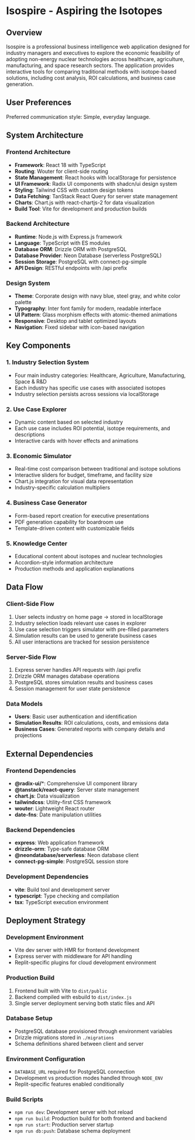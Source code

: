# Isospire - Aspiring the Isotopes

## Overview

Isospire is a professional business intelligence web application designed for industry managers and executives to explore the economic feasibility of adopting non-energy nuclear technologies across healthcare, agriculture, manufacturing, and space research sectors. The application provides interactive tools for comparing traditional methods with isotope-based solutions, including cost analysis, ROI calculations, and business case generation.

## User Preferences

Preferred communication style: Simple, everyday language.

## System Architecture

### Frontend Architecture
- **Framework**: React 18 with TypeScript
- **Routing**: Wouter for client-side routing
- **State Management**: React hooks with localStorage for persistence
- **UI Framework**: Radix UI components with shadcn/ui design system
- **Styling**: Tailwind CSS with custom design tokens
- **Data Fetching**: TanStack React Query for server state management
- **Charts**: Chart.js with react-chartjs-2 for data visualization
- **Build Tool**: Vite for development and production builds

### Backend Architecture
- **Runtime**: Node.js with Express.js framework
- **Language**: TypeScript with ES modules
- **Database ORM**: Drizzle ORM with PostgreSQL
- **Database Provider**: Neon Database (serverless PostgreSQL)
- **Session Storage**: PostgreSQL with connect-pg-simple
- **API Design**: RESTful endpoints with /api prefix

### Design System
- **Theme**: Corporate design with navy blue, steel gray, and white color palette
- **Typography**: Inter font family for modern, readable interface
- **UI Pattern**: Glass morphism effects with atomic-themed animations
- **Responsive**: Desktop and tablet optimized layouts
- **Navigation**: Fixed sidebar with icon-based navigation

## Key Components

### 1. Industry Selection System
- Four main industry categories: Healthcare, Agriculture, Manufacturing, Space & R&D
- Each industry has specific use cases with associated isotopes
- Industry selection persists across sessions via localStorage

### 2. Use Case Explorer
- Dynamic content based on selected industry
- Each use case includes ROI potential, isotope requirements, and descriptions
- Interactive cards with hover effects and animations

### 3. Economic Simulator
- Real-time cost comparison between traditional and isotope solutions
- Interactive sliders for budget, timeframe, and facility size
- Chart.js integration for visual data representation
- Industry-specific calculation multipliers

### 4. Business Case Generator
- Form-based report creation for executive presentations
- PDF generation capability for boardroom use
- Template-driven content with customizable fields

### 5. Knowledge Center
- Educational content about isotopes and nuclear technologies
- Accordion-style information architecture
- Production methods and application explanations

## Data Flow

### Client-Side Flow
1. User selects industry on home page → stored in localStorage
2. Industry selection loads relevant use cases in explorer
3. Use case selection triggers simulator with pre-filled parameters
4. Simulation results can be used to generate business cases
5. All user interactions are tracked for session persistence

### Server-Side Flow
1. Express server handles API requests with /api prefix
2. Drizzle ORM manages database operations
3. PostgreSQL stores simulation results and business cases
4. Session management for user state persistence

### Data Models
- **Users**: Basic user authentication and identification
- **Simulation Results**: ROI calculations, costs, and emissions data
- **Business Cases**: Generated reports with company details and projections

## External Dependencies

### Frontend Dependencies
- **@radix-ui/***: Comprehensive UI component library
- **@tanstack/react-query**: Server state management
- **chart.js**: Data visualization
- **tailwindcss**: Utility-first CSS framework
- **wouter**: Lightweight React router
- **date-fns**: Date manipulation utilities

### Backend Dependencies
- **express**: Web application framework
- **drizzle-orm**: Type-safe database ORM
- **@neondatabase/serverless**: Neon database client
- **connect-pg-simple**: PostgreSQL session store

### Development Dependencies
- **vite**: Build tool and development server
- **typescript**: Type checking and compilation
- **tsx**: TypeScript execution environment

## Deployment Strategy

### Development Environment
- Vite dev server with HMR for frontend development
- Express server with middleware for API handling
- Replit-specific plugins for cloud development environment

### Production Build
1. Frontend built with Vite to `dist/public`
2. Backend compiled with esbuild to `dist/index.js`
3. Single server deployment serving both static files and API

### Database Setup
- PostgreSQL database provisioned through environment variables
- Drizzle migrations stored in `./migrations`
- Schema definitions shared between client and server

### Environment Configuration
- `DATABASE_URL` required for PostgreSQL connection
- Development vs production modes handled through `NODE_ENV`
- Replit-specific features enabled conditionally

### Build Scripts
- `npm run dev`: Development server with hot reload
- `npm run build`: Production build for both frontend and backend
- `npm run start`: Production server startup
- `npm run db:push`: Database schema deployment